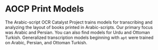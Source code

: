 # AOCP Print Models

The Arabic-script OCR Catalyst Project trains models for transcribing and analyzing the layout of books printed in Arabic-scripts. Our primary focus was Arabic and Persian. You can also find models for Urdu and Ottoman Turkish. Generalized transcription models beginning with `apt` were trained on Arabic, Persian, and Ottoman Turkish.
